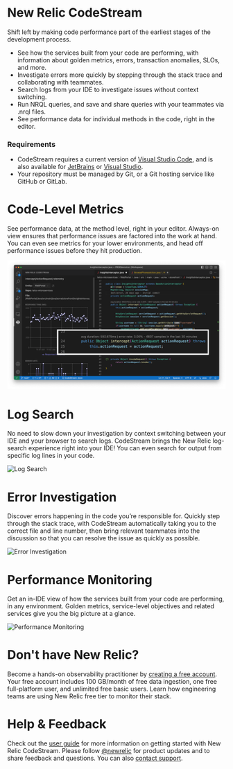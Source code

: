 # New Relic CodeStream

Shift left by making code performance part of the earliest stages of the development process. 

- See how the services built from your code are performing, with information about golden metrics, errors, transaction anomalies, SLOs, and more.
- Investigate errors more quickly by stepping through the stack trace and collaborating with teammates.
- Search logs from your IDE to investigate issues without context switching.
- Run NRQL queries, and save and share queries with your teammates via .nrql files.
- See performance data for individual methods in the code, right in the editor.

### Requirements

- CodeStream requires a current version of [Visual Studio Code](https://code.visualstudio.com/), and is also available for [JetBrains](https://plugins.jetbrains.com/plugin/12206-codestream) or [Visual Studio](https://marketplace.visualstudio.com/items?itemName=CodeStream.codestream-vs-22).
- Your repository must be managed by Git, or a Git hosting service like GitHub or GitLab.

# Code-Level Metrics

See performance data, at the method level, right in your editor. Always-on view ensures that performance issues are factored into the work at hand. You can even see metrics for your lower environments, and head off performance issues before they hit production.

![Code-Level Metrics](https://raw.githubusercontent.com/TeamCodeStream/CodeStream/develop/images/marketplace-vsc-clm.png)

# Log Search

No need to slow down your investigation by context switching between your IDE and your browser to search logs. CodeStream brings the New Relic log-search experience right into your IDE! You can even search for output from specific log lines in your code.

![Log Search](https://images.codestream.com/misc/WN-log-search.png)

# Error Investigation

Discover errors happening in the code you’re responsible for. Quickly step through the stack trace, with CodeStream automatically taking you to the correct file and line number, then bring relevant teammates into the discussion so that you can resolve the issue as quickly as possible.

![Error Investigation](https://raw.githubusercontent.com/TeamCodeStream/CodeStream/develop/images/marketplace-vsc-error.png)

# Performance Monitoring

Get an in-IDE view of how the services built from your code are performing, in any environment. Golden metrics, service-level objectives and related services give you the big picture at a glance.

![Performance Monitoring](https://images.codestream.com/misc/marketplace-o11y.png)

# Don't have New Relic? 

Become a hands-on observability practitioner by [creating a free account](https://newrelic.com/signup?utm_source=codestream&utm_medium=referral&utm_campaign=global-ever-green-ide-marketplace). Your free account includes 100 GB/month of free data ingestion, one free full-platform user, and unlimited free basic users. Learn how engineering teams are using New Relic free tier to monitor their stack.

# Help & Feedback

Check out the [user guide](https://docs.newrelic.com/docs/codestream/) for more information on getting started with New Relic CodeStream. Please follow [@newrelic](http://twitter.com/newrelic) for product updates and to share feedback and questions. You can also [contact support](https://support.newrelic.com).
